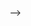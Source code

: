 <!-- # Hi, I'm Shambhavi 👋🏾 👩🏾‍💻 -->

<!-- <img src="https://avatars.githubusercontent.com/u/67536519?v=4" alt="banner that says Shambhavi Sud - software engineer, content creator and community organizer alongside a cartoon illustration of Shambhavi"> -->
<!-- I'm a software engineer who is passionate about making contributing to open-source more approachable, creating technology to elevate people, and building community. Some technologies I enjoy working with include ReactJS, Jamstack (JavaScript, APIs + Markup).  -->

<!-- In 2020, I was selected to be an inaugural <a href="https://stars.github.com/">GitHub Star 🌟</a> based on my involvement in the tech community.  My interest in the React ecosystem led me to launch <a href="https://www.meetup.com/React-Ladies/">React Ladies</a>, a community for women and non-binary ReactJS developers. -->


<!-- ## Find me around the web 🌎: <a href="https://github.com/shambhavisud"><img align="left" width="150" height="150" src="https://github.com/M0nica/M0nica/blob/main/octomonica/m0nica-octocat-rotating.gif?raw=true"></a>
- LinkedIN profile <a href="https://www.linkedin.com/in/shambhavi-sud-34166419a/">LinkedIn</a> 💼 -->
 -->
